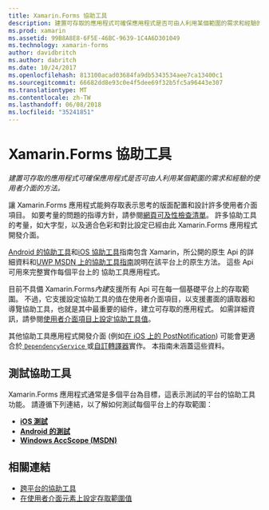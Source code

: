```yaml
---
title: Xamarin.Forms 協助工具
description: 建置可存取的應用程式可確保應用程式是否可由人利用某個範圍的需求和經驗的使用者介面的方法。
ms.prod: xamarin
ms.assetid: 99B8A8E8-6F5E-46BC-9639-1C4A6D301049
ms.technology: xamarin-forms
author: davidbritch
ms.author: dabritch
ms.date: 10/24/2017
ms.openlocfilehash: 813100acad03684fa9db5343534aee7ca13400c1
ms.sourcegitcommit: 66682dd8e93c0e4f5dee69f32b5fc5a96443e307
ms.translationtype: MT
ms.contentlocale: zh-TW
ms.lasthandoff: 06/08/2018
ms.locfileid: "35241851"
---
```

# <a name="xamarinforms-accessibility"></a>Xamarin.Forms 協助工具

_建置可存取的應用程式可確保應用程式是否可由人利用某個範圍的需求和經驗的使用者介面的方法。_

讓 Xamarin.Forms 應用程式能夠存取表示思考的版面配置和設計許多使用者介面項目。 如要考量的問題的指導方針，請參閱[網頁可及性檢查清單](~/cross-platform/app-fundamentals/accessibility.md)。 許多協助工具的考量，如大字型，以及適合色彩和對比設定已經由此 Xamarin.Forms 應用程式開發介面。

[Android 的協助工具](~/android/app-fundamentals/accessibility.md)和[iOS 協助工具](~/ios/app-fundamentals/accessibility.md)指南包含 Xamarin，所公開的原生 Api 的詳細資料和[UWP MSDN 上的協助工具指南](https://msdn.microsoft.com/windows/uwp/accessibility/basic-accessibility-information)說明在該平台上的原生方法。 這些 Api 可用來完整實作每個平台上的 協助工具應用程式。

目前不具備 Xamarin.Forms*內建*支援所有 Api 可在每一個基礎平台上的存取範圍。 不過，它支援設定協助工具的值在使用者介面項目，以支援畫面的讀取器和導覽協助工具，也就是其中最重要的組件，建立可存取的應用程式。 如需詳細資訊，請參閱[使用者介面項目上設定協助工具值](~/xamarin-forms/app-fundamentals/accessibility/setting-accessibility-values.md)。

其他協助工具應用程式開發介面 (例如[在 iOS 上的 PostNotification](~/ios/app-fundamentals/accessibility.md)) 可能會更適合於[ `DependencyService` ](~/xamarin-forms/app-fundamentals/dependency-service/index.md)或[自訂轉譯器](~/xamarin-forms/app-fundamentals/custom-renderer/index.md)實作。 本指南未涵蓋這些資料。

## <a name="testing-accessibility"></a>測試協助工具

Xamarin.Forms 應用程式通常是多個平台為目標，這表示測試的平台的協助工具功能。 請遵循下列連結，以了解如何測試每個平台上的存取範圍：

- [**iOS 測試**](~/ios/app-fundamentals/accessibility.md)
- [**Android 的測試**](~/android/app-fundamentals/accessibility.md)
- [**Windows AccScope (MSDN)**](https://msdn.microsoft.com/library/windows/desktop/dn433239)


## <a name="related-links"></a>相關連結

- [跨平台的協助工具](~/cross-platform/app-fundamentals/accessibility.md)
- [在使用者介面元素上設定存取範圍值](~/xamarin-forms/app-fundamentals/accessibility/setting-accessibility-values.md)
